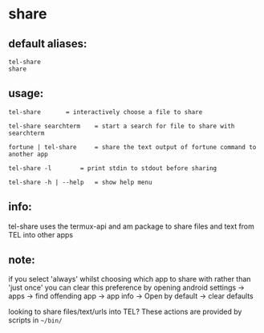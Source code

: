 # share

## default aliases:
```
tel-share
share
```

## usage:
```
tel-share		= interactively choose a file to share 

tel-share searchterm	= start a search for file to share with searchterm

fortune | tel-share 	= share the text output of fortune command to another app

tel-share -l		= print stdin to stdout before sharing

tel-share -h | --help 	= show help menu
```
## info:

tel-share uses the termux-api and am package to share files and text from TEL into other apps

## note:

if you select 'always' whilst choosing which app to share with rather than 'just once' you can clear this preference by opening android settings -> apps -> find offending app -> app info -> Open by default -> clear defaults 

looking to share files/text/urls into TEL? These actions are provided by scripts in `~/bin/`
